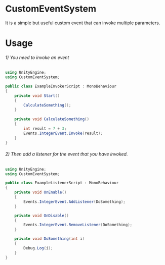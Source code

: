 # CustomEventSystem
It is a simple but useful custom event that can invoke multiple parameters.

# Usage

###### 1) You need to invoke an event

```C#
using UnityEngine;
using CustomEventSystem;

public class ExampleInvokerScript : MonoBehaviour
{
    private void Start()
    {
        CalculateSomething();    
    }
    
    private void CalculateSomething()
    {
        int result = 7 + 3;
        Events.IntegerEvent.Invoke(result);
    }
}
```

###### 2) Then add a listener for the event that you have invoked.

```C#
using UnityEngine;
using CustomEventSystem;

public class ExampleListenerScript : MonoBehaviour
{
    private void OnEnable()
    {
        Events.IntegerEvent.AddListener(DoSomething);
    }

    private void OnDisable()
    {
        Events.IntegerEvent.RemoveListener(DoSomething);
    }

    private void DoSomething(int i)
    {
        Debug.Log(i);
    }
}
```
